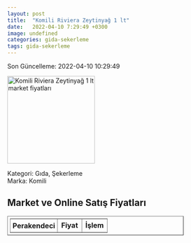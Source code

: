 ```yaml
---
layout: post
title:  "Komili Riviera Zeytinyağ 1 lt"
date:   2022-04-10 7:29:49 +0300
image: undefined
categories: gida-sekerleme
tags: gida-sekerleme
---
```


Son Güncelleme: 2022-04-10 10:29:49

<img src="undefined" width="200" alt="Komili Riviera Zeytinyağ 1 lt market fiyatları" />

Kategori: Gıda, Şekerleme
<br />
Marka: Komili

<h2>Market ve Online Satış Fiyatları</h2>

<table border="1" style="padding: 5px;width:80%;">
  <tr>
    <td style="padding: 5px;"><strong>Perakendeci</strong></td>
    <td><strong>Fiyat</strong></td>
    <td><strong>İşlem</strong></td>
  </tr>
  
</table>
